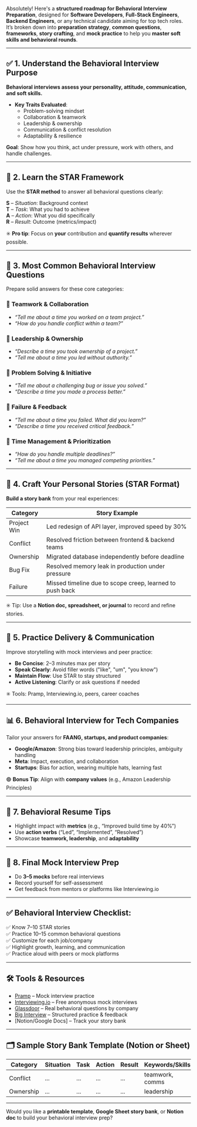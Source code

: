 Absolutely! Here's a **structured roadmap for Behavioral Interview Preparation**, designed for **Software Developers**, **Full-Stack Engineers**, **Backend Engineers**, or any technical candidate aiming for top tech roles. It’s broken down into **preparation strategy**, **common questions**, **frameworks**, **story crafting**, and **mock practice** to help you **master soft skills and behavioral rounds**.

---

## ✅ **1. Understand the Behavioral Interview Purpose**  
**Behavioral interviews assess your personality, attitude, communication, and soft skills.**  
- **Key Traits Evaluated**:  
  - Problem-solving mindset  
  - Collaboration & teamwork  
  - Leadership & ownership  
  - Communication & conflict resolution  
  - Adaptability & resilience

**Goal**: Show how you think, act under pressure, work with others, and handle challenges.

---

## 🧠 **2. Learn the STAR Framework**  
Use the **STAR method** to answer all behavioral questions clearly:

**S** – *Situation*: Background context  
**T** – *Task*: What you had to achieve  
**A** – *Action*: What you did specifically  
**R** – *Result*: Outcome (metrics/impact)

✳️ **Pro tip**: Focus on **your** contribution and **quantify results** wherever possible.

---

## 📌 **3. Most Common Behavioral Interview Questions**  
Prepare solid answers for these core categories:

### 🔹 **Teamwork & Collaboration**
- *“Tell me about a time you worked on a team project.”*  
- *“How do you handle conflict within a team?”*

### 🔹 **Leadership & Ownership**
- *“Describe a time you took ownership of a project.”*  
- *“Tell me about a time you led without authority.”*

### 🔹 **Problem Solving & Initiative**
- *“Tell me about a challenging bug or issue you solved.”*  
- *“Describe a time you made a process better.”*

### 🔹 **Failure & Feedback**
- *“Tell me about a time you failed. What did you learn?”*  
- *“Describe a time you received critical feedback.”*

### 🔹 **Time Management & Prioritization**
- *“How do you handle multiple deadlines?”*  
- *“Tell me about a time you managed competing priorities.”*

---

## 🧾 **4. Craft Your Personal Stories (STAR Format)**  
**Build a story bank** from your real experiences:

| Category       | Story Example                                      |
|----------------|----------------------------------------------------|
| Project Win    | Led redesign of API layer, improved speed by 30%   |
| Conflict       | Resolved friction between frontend & backend teams |
| Ownership      | Migrated database independently before deadline    |
| Bug Fix        | Resolved memory leak in production under pressure  |
| Failure        | Missed timeline due to scope creep, learned to push back |

✳️ Tip: Use a **Notion doc, spreadsheet, or journal** to record and refine stories.

---

## 💬 **5. Practice Delivery & Communication**  
Improve storytelling with mock interviews and peer practice:

- **Be Concise**: 2–3 minutes max per story  
- **Speak Clearly**: Avoid filler words ("like", "um", "you know")  
- **Maintain Flow**: Use STAR to stay structured  
- **Active Listening**: Clarify or ask questions if needed

✳️ Tools: Pramp, Interviewing.io, peers, career coaches

---

## 📊 **6. Behavioral Interview for Tech Companies**  
Tailor your answers for **FAANG, startups, and product companies**:

- **Google/Amazon**: Strong bias toward leadership principles, ambiguity handling  
- **Meta**: Impact, execution, and collaboration  
- **Startups**: Bias for action, wearing multiple hats, learning fast

🟢 **Bonus Tip**: Align with **company values** (e.g., Amazon Leadership Principles)

---

## 📄 **7. Behavioral Resume Tips**
- Highlight impact with **metrics** (e.g., “Improved build time by 40%”)  
- Use **action verbs** (“Led”, “Implemented”, “Resolved”)  
- Showcase **teamwork, leadership**, and **adaptability**  

---

## 🧠 **8. Final Mock Interview Prep**
- Do **3–5 mocks** before real interviews  
- Record yourself for self-assessment  
- Get feedback from mentors or platforms like Interviewing.io

---

## ✅ Behavioral Interview Checklist:
✅ Know 7–10 STAR stories  
✅ Practice 10–15 common behavioral questions  
✅ Customize for each job/company  
✅ Highlight growth, learning, and communication  
✅ Practice aloud with peers or mock platforms

---

## 🛠️ Tools & Resources
- [Pramp](https://pramp.com) – Mock interview practice  
- [Interviewing.io](https://interviewing.io) – Free anonymous mock interviews  
- [Glassdoor](https://glassdoor.com) – Real behavioral questions by company  
- [Big Interview](https://biginterview.com) – Structured practice & feedback  
- [Notion/Google Docs] – Track your story bank

---

## 🗂 Sample Story Bank Template (Notion or Sheet)

| Category     | Situation | Task | Action | Result | Keywords/Skills |
|--------------|-----------|------|--------|--------|-----------------|
| Conflict     | ...       | ...  | ...    | ...    | teamwork, comms |
| Ownership    | ...       | ...  | ...    | ...    | leadership      |

---

Would you like a **printable template**, **Google Sheet story bank**, or **Notion doc** to build your behavioral interview prep?